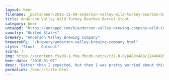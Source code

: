 ```yaml
---
layout: beer
filename: _posts/beer/2016-11-09-anderson-valley-wild-turkey-bourbon-barrel-stout.md
title: Anderson Valley Wild Turkey Bourbon Barrel Stout
category: beer
untappd: "https://untappd.com/b/anderson-valley-brewing-company-wild-turkey-bourbon-barrel-stout/130880"
country: "United States"
brewery: "Anderson Valley Brewing Company"
breweryURL: "/brewery/anderson-valley-brewing-company.html"
style: "Stout - Oatmeal"
score: 7
img: https://scontent.fsyd9-1.fna.fbcdn.net/v/t31.0-0/p480x480/12440489_10153811639248745_4589085530063719353_o.jpg?_nc_cat=106&_nc_sid=e007fa&_nc_ohc=0S9kbJka65YAX_aPBoj&_nc_ht=scontent.fsyd9-1.fna&tp=6&oh=c15fb301fb8d7d5d465ae5ac74dceb98&oe=5F94113A
beer-date: "2016-01-07"
desc: "Better than I expected, but then I was pretty worried about this one"
permalink: /beer/:title.html
---
```

